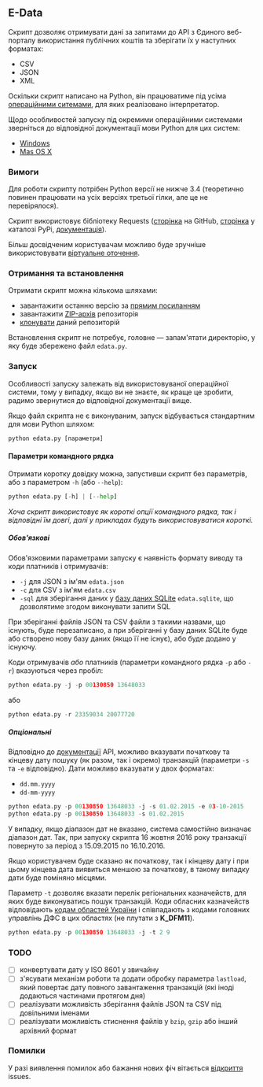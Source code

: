 ## E-Data ##
Скрипт дозволяє отримувати дані за запитами до API з Єдиного веб-порталу використання публічних коштів та зберігати їх у наступних форматах:

* CSV
* JSON
* XML

Оскільки скрипт написано на Python, він працюватиме під усіма [операційними ситемами](https://www.python.org/downloads/operating-systems/), для яких реалізовано інтерпретатор.

Щодо особливостей запуску під окремими операційними системами зверніться до відповідної документації мови Python для цих систем:

* [Windows](https://docs.python.org/3.3/using/windows.html)
* [Mas OS X](https://docs.python.org/3.3/using/mac.html)

### Вимоги ###
Для роботи скрипту потрібен Python версії не нижче 3.4 (теоретично повинен працювати на усіх версіях третьої гілки, але це не перевірялося). 

Скрипт використовує бібліотеку  Requests ([сторінка](https://github.com/kennethreitz/requests) на GitHub, [сторінка](https://pypi.python.org/pypi/requests) у каталозі PyPi, [документація](http://docs.python-requests.org/en/master/)).

Більш досвідченим користувачам можливо буде зручніше використовувати [віртуальне оточення](http://docs.python-guide.org/en/latest/dev/virtualenvs/).


### Отримання та встановлення ###

Отримати скрипт можна кількома шляхами:

* завантажити останню версію за [прямим посиланням](https://raw.githubusercontent.com/ap-Codkelden/edata/master/edata.py)
* завантажити [ZIP-архів](https://github.com/ap-Codkelden/edata/archive/master.zip) репозиторія 
* [клонувати](https://git-scm.com/book/it/v2/Git-Basics-Getting-a-Git-Repository#Cloning-an-Existing-Repository) даний репозиторій

Встановлення скрипт не потребує, головне — запам'ятати директорію, у яку буде збережено файл `edata.py`.

### Запуск ###

Особливості запуску залежать від використовуваної операційної системи, тому у випадку, якщо ви не знаєте, як краще це зробити, радимо звернутися до відповідної документації вище.

Якщо файл скрипта не є виконуваним, запуск відбувається стандартним для мови Python шляхом:

```python
python edata.py [параметри]
```

#### Параметри командного рядка ####

Отримати коротку довідку можна, запустивши скрипт без параметрів, або з параметром `-h` (або  `--help`):

```python
python edata.py [-h] | [--help]
```
*Хоча скрипт використовує як короткі опції командного рядка, так і відповідні їм довгі, далі у прикладах будуть використовуватися короткі.*

##### Обов'язкові #####

Обов'язковими параметрами запуску є наявність формату виводу та коди платників і отримувачів:

* `-j` для JSON з ім'ям `edata.json`
* `-c` для CSV з ім'ям `edata.csv`
* `-sql` для зберігання даних у [базу даних SQLite](https://en.wikipedia.org/wiki/SQLite) `edata.sqlite`, що дозволятиме згодом виконувати запити SQL

При зберіганні файлів JSON та CSV файли з такими назвами, що існують, буде перезаписано, а при зберіганні у базу даних SQLite буде або створено нову базу даних (якщо її не існує), або буде додано у існуючу.

Коди отримувачів *або* платників (параметри командного рядка `-p` або `-r`) вказуються через пробіл:

```python
python edata.py -j -p 00130850 13648033
```
або

```python
python edata.py -r 23359034 20077720
```

##### Опціональні #####

Відповідно до [документації](http://www.minfin.gov.ua/uploads/redactor/files/e-data-API.pdf) API, можливо вказувати початкову та кінцеву дату пошуку (як разом, так і окремо) транзакцій (параметри `-s` та `-e` відповідно). Дати можливо вказувати у двох форматах:

* `dd.mm.yyyy`
* `dd-mm-yyyy`

```python
python edata.py -p 00130850 13648033 -j -s 01.02.2015 -e 03-10-2015
python edata.py -p 00130850 13648033 -s 01.02.2015
```

У випадку, якщо діапазон дат не вказано, система самостійно визначає діапазон дат. Так, при запуску скрипта 16 жовтня 2016 року транзакції повернуто за період з 15.09.2015 по 16.10.2016.

Якщо користувачем буде сказано як початкову, так і кінцеву дату і при цьому кінцева дата виявиться меншою за початкову, в такому випадку дати буде поміняно місцями.

Параметр `-t` дозволяє вказати перелік регіональних казначейств, для яких буде виконуватись пошук транзакцій. Коди обласних казначейств відповідають [кодам областей України](https://docs.google.com/spreadsheets/d/1tRlvK6Kjuds1y3WzZSXzAUXfxSw6VRAuMhLpbi83Y-8/edit?usp=sharing) і співпадають з кодами головних управлінь ДФС в цих  областях (не плутати з **K_DFM11**). 

```python
python edata.py -p 00130850 13648033 -j -t 2 9 
```

### TODO ###
- [ ] конвертувати дату у ISO 8601 у звичайну
- [ ] з'ясувати механізм роботи та додати обробку параметра `lastload`, який повертає дату повного завантаження транзакцій (які іноді додаються частинами протягом дня)
- [ ] реалізувати можливість зберігання файлів JSON та CSV під довільними іменами
- [ ] реалізувати можливість стиснення файлів у `bzip`, `gzip` або інший архівний формат

### Помилки ###

У разі виявлення помилок або бажання нових фіч вітається [відкриття](https://github.com/ap-Codkelden/edata/issues/new) issues.
